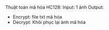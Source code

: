 Thuật toán mã hóa HC128:
Input: 1 ảnh 
Output:
+ Encrypt: file txt mã hóa
+ Decrypt: Khôi phục lại ảnh mã hóa 
